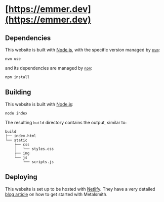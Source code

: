 # [https://emmer.dev](https://emmer.dev)

## Dependencies

This website is built with [Node.js](https://nodejs.org), with the specific version managed by [`nvm`](https://github.com/nvm-sh/nvm):

```shell
nvm use
```

and its dependencies are managed by [`npm`](https://www.npmjs.com/):

```shell
npm install
```

## Building

This website is built with [Node.js](https://nodejs.org):

```shell
node index
```

The resulting `build` directory contains the output, similar to:

```text
build
├── index.html
└── static
    ├── css
    │   └── styles.css
    ├── img
    └── js
        └── scripts.js
```

## Deploying

This website is set up to be hosted with [Netlify](https://www.netlify.com/). They have a very detailed [blog article](https://www.netlify.com/blog/2015/12/08/a-step-by-step-guide-metalsmith-on-netlify/) on how to get started with Metalsmith.
